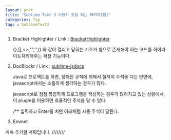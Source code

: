 ```yaml
---
layout: post
title: "Sublime Text 3 사용시 도움 되는 패키지[펌]"
categories: Tip
tags : SublimeText3
---
```

<!-- front matter
	지킬에서는 front matter 블록으로 시작되는 화일만 처리한다.
	반드시 "title", "layout"필드는 반드시 들어가야한다.
-->
1. Bracket Highlighter / Link : [BracketHighlighter](https://github.com/facelessuser/BracketHighlighter)

	{},[],<>,"",'',() 와 같이 열리고 닫히는 기호가 쌍으로 존재해야 하는 코드를 하이라이트처리해주는 확장 기능이다.


2. DocBlockr / Link : [sublime-jsdocs](https://github.com/spadgos/sublime-jsdocs)

	Java로 프로젝트를 하면, 정해진 규칙에 의해서 철저히 주석을 다는
	반면에, javascript에서는 소홀하게 생각하는 경우가 많다.

	javascript로 점점 복잡하게 프로그램을 작성하는 경우가 많아지고 있는 상황에서, 이 plugin을 이용하면 효율적인 주석을 달 수 있다.

	/** 입력하고 Enter를 치면 아래처럼 자동 주석이 달린다.

3. Emmet


계속 추가할 계획입니다. ////////